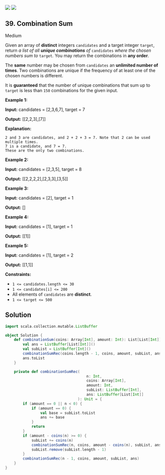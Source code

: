 [![](https://img.shields.io/github/stars/LeetCode-in-Scala/LeetCode-in-Scala?label=Stars&style=flat-square)](https://github.com/LeetCode-in-Scala/LeetCode-in-Scala)
[![](https://img.shields.io/github/forks/LeetCode-in-Scala/LeetCode-in-Scala?label=Fork%20me%20on%20GitHub%20&style=flat-square)](https://github.com/LeetCode-in-Scala/LeetCode-in-Scala/fork)

## 39\. Combination Sum

Medium

Given an array of **distinct** integers `candidates` and a target integer `target`, return _a list of all **unique combinations** of_ `candidates` _where the chosen numbers sum to_ `target`_._ You may return the combinations in **any order**.

The **same** number may be chosen from `candidates` an **unlimited number of times**. Two combinations are unique if the frequency of at least one of the chosen numbers is different.

It is **guaranteed** that the number of unique combinations that sum up to `target` is less than `150` combinations for the given input.

**Example 1:**

**Input:** candidates = [2,3,6,7], target = 7

**Output:** [[2,2,3],[7]]

**Explanation:**

    2 and 3 are candidates, and 2 + 2 + 3 = 7. Note that 2 can be used multiple times.
    7 is a candidate, and 7 = 7.
    These are the only two combinations. 

**Example 2:**

**Input:** candidates = [2,3,5], target = 8

**Output:** [[2,2,2,2],[2,3,3],[3,5]] 

**Example 3:**

**Input:** candidates = [2], target = 1

**Output:** [] 

**Example 4:**

**Input:** candidates = [1], target = 1

**Output:** [[1]] 

**Example 5:**

**Input:** candidates = [1], target = 2

**Output:** [[1,1]] 

**Constraints:**

*   `1 <= candidates.length <= 30`
*   `1 <= candidates[i] <= 200`
*   All elements of `candidates` are **distinct**.
*   `1 <= target <= 500`

## Solution

```scala
import scala.collection.mutable.ListBuffer

object Solution {
    def combinationSum(coins: Array[Int], amount: Int): List[List[Int]] = {
        val ans = ListBuffer[List[Int]]()
        val subList = ListBuffer[Int]()
        combinationSumRec(coins.length - 1, coins, amount, subList, ans)
        ans.toList
    }

    private def combinationSumRec(
                                     n: Int,
                                     coins: Array[Int],
                                     amount: Int,
                                     subList: ListBuffer[Int],
                                     ans: ListBuffer[List[Int]]
                                 ): Unit = {
        if (amount == 0 || n < 0) {
            if (amount == 0) {
                val base = subList.toList
                ans += base
            }
            return
        }
        if (amount - coins(n) >= 0) {
            subList += coins(n)
            combinationSumRec(n, coins, amount - coins(n), subList, ans)
            subList.remove(subList.length - 1)
        }
        combinationSumRec(n - 1, coins, amount, subList, ans)
    }
}
```